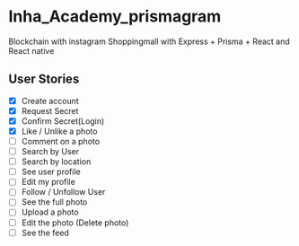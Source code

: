 # Inha_Academy_prismagram

Blockchain with instagram Shoppingmall with Express + Prisma + React and React native

## User Stories

- [x] Create account
- [x] Request Secret
- [x] Confirm Secret(Login)
- [x] Like / Unlike a photo
- [ ] Comment on a photo
- [ ] Search by User
- [ ] Search by location
- [ ] See user profile
- [ ] Edit my profile
- [ ] Follow / Unfollow User
- [ ] See the full photo
- [ ] Upload a photo
- [ ] Edit the photo (Delete photo)
- [ ] See the feed